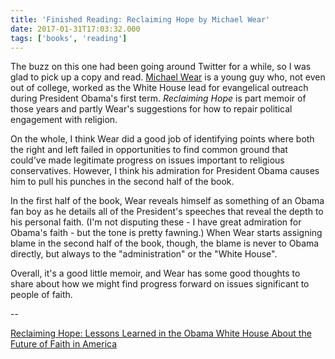 ```yaml
---
title: 'Finished Reading: Reclaiming Hope by Michael Wear'
date: 2017-01-31T17:03:32.000
tags: ['books', 'reading']
---
```


The buzz on this one had been going around Twitter for a while, so I was glad to pick up a copy and read. [Michael Wear](http://michaelwear.com/) is a young guy who, not even out of college, worked as the White House lead for evangelical outreach during President Obama's first term. _Reclaiming Hope_ is part memoir of those years and partly Wear's suggestions for how to repair political engagement with religion.

On the whole, I think Wear did a good job of identifying points where both the right and left failed in opportunities to find common ground that could've made legitimate progress on issues important to religious conservatives. However, I think his admiration for President Obama causes him to pull his punches in the second half of the book.

In the first half of the book, Wear reveals himself as something of an Obama fan boy as he details all of the President's speeches that reveal the depth to his personal faith. (I'm not disputing these - I have great admiration for Obama's faith - but the tone is pretty fawning.) When Wear starts assigning blame in the second half of the book, though, the blame is never to Obama directly, but always to the "administration" or the "White House".

Overall, it's a good little memoir, and Wear has some good thoughts to share about how we might find progress forward on issues significant to people of faith.

\--

[Reclaiming Hope: Lessons Learned in the Obama White House About the Future of Faith in America](http://amzn.to/2jr2V7C)
